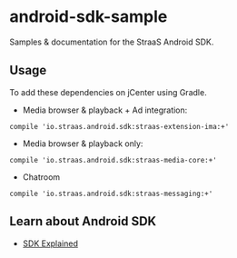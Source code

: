 # android-sdk-sample
Samples & documentation for the StraaS Android SDK.

Usage
-----
To add these dependencies on jCenter using Gradle.

- Media browser & playback + Ad integration:
```
compile 'io.straas.android.sdk:straas-extension-ima:+'
```

- Media browser & playback only:
```
compile 'io.straas.android.sdk:straas-media-core:+'
```

- Chatroom
```
compile 'io.straas.android.sdk:straas-messaging:+'
```

Learn about Android SDK 
------------------
- [SDK Explained](https://github.com/StraaS/android-sdk-sample/wiki)
